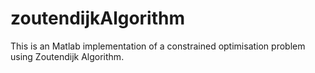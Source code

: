 # zoutendijkAlgorithm
This is an Matlab implementation of a constrained optimisation problem using Zoutendijk Algorithm. 
